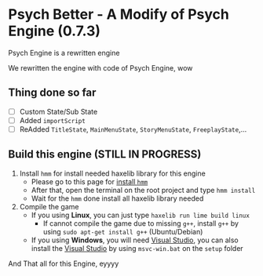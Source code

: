 # Psych Better - A Modify of Psych Engine (0.7.3)

Psych Engine is a rewritten engine

We rewritten the engine with code of Psych Engine, wow

## Thing done so far
- [ ] Custom State/Sub State
- [ ] Added `importScript`
- [ ] ReAdded `TitleState`, `MainMenuState`, `StoryMenuState`, `FreeplayState`,...

## Build this engine (STILL IN PROGRESS)
1. Install `hmm` for install needed haxelib library for this engine
    - Please go to this page for [install `hmm`](https://lib.haxe.org/p/hmm/)
    - After that, open the terminal on the root project and type `hmm install`
    - Wait for the `hmm` done install all haxelib library needed
2. Compile the game
    - If you using **Linux**, you can just type `haxelib run lime build linux`
        - If cannot compile the game due to missing `g++`, install `g++` by using `sudo apt-get install g++` (Ubuntu/Debian)
    - If you using **Windows**, you will need [Visual Studio](https://visualstudio.microsoft.com/), you can also install the [Visual Studio](https://visualstudio.microsoft.com/) by using `msvc-win.bat` on the `setup` folder

And That all for this Engine, eyyyy